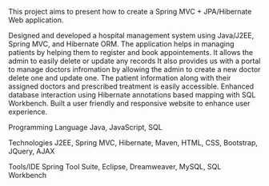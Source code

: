This project aims to present how to create a Spring MVC + JPA/Hibernate Web application.

Designed and developed a hospital management system using Java/J2EE, Spring MVC, and Hibernate ORM.
The application helps in managing patients by helping them  to register and book appointements. It allows the admin to easily delete or update any records
It also provides us with a portal to manage doctors infromation by allowing the admin to create a new doctor delete one and update one. The patient information along with their assigned doctors and prescribed treatment is easily accessible.
Enhanced database interaction using Hibernate annotations based mapping with SQL Workbench.
Built a user friendly and responsive website to enhance user experience.

Programming Language
Java, JavaScript, SQL

Technologies
J2EE, Spring MVC, Hibernate, Maven, HTML, CSS, Bootstrap, JQuery, AJAX

Tools/IDE
Spring Tool Suite, Eclipse, Dreamweaver, MySQL, SQL Workbench
